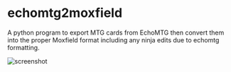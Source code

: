 # echomtg2moxfield
A python program to export MTG cards from EchoMTG then convert them into the proper Moxfield format including any ninja edits due to echomtg formatting.

![screenshot](echo2mox.png)
